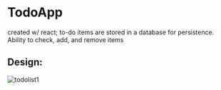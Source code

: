 # TodoApp
created w/ react; to-do items are stored in a database for persistence. Ability to check, add, and remove items 

## Design: 
![todolist1](https://user-images.githubusercontent.com/48307028/62671771-2203fc00-b966-11e9-9415-3b98fc389241.JPG)
